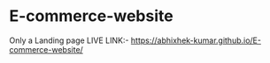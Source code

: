 # E-commerce-website
Only a Landing page
LIVE LINK:- https://abhixhek-kumar.github.io/E-commerce-website/
